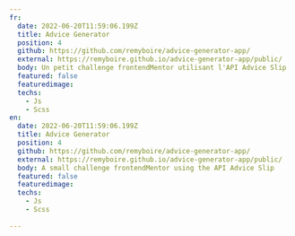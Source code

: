 ```yaml
---
fr:
  date: 2022-06-20T11:59:06.199Z
  title: Advice Generator
  position: 4
  github: https://github.com/remyboire/advice-generator-app/
  external: https://remyboire.github.io/advice-generator-app/public/
  body: Un petit challenge frontendMentor utilisant l'API Advice Slip  
  featured: false
  featuredimage: 
  techs:
    - Js
    - Scss
en:
  date: 2022-06-20T11:59:06.199Z
  title: Advice Generator
  position: 4
  github: https://github.com/remyboire/advice-generator-app/
  external: https://remyboire.github.io/advice-generator-app/public/
  body: A small challenge frontendMentor using the API Advice Slip
  featured: false
  featuredimage: 
  techs:
    - Js
    - Scss
    
---
```

